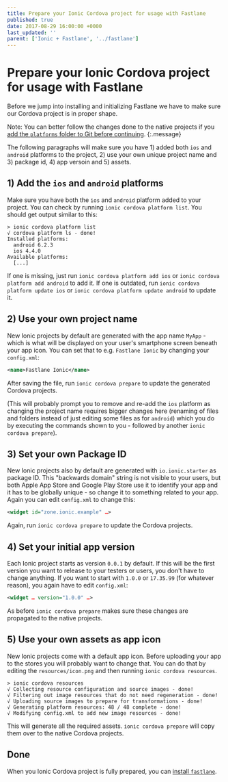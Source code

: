 ```yaml
---
title: Prepare your Ionic Cordova project for usage with Fastlane
published: true
date: 2017-08-29 16:00:00 +0000
last_updated: ''
parent: ['Ionic + Fastlane', '../fastlane']
---
```

# Prepare your Ionic Cordova project for usage with Fastlane

Before we jump into installing and initializing Fastlane we have to make sure our Cordova project is in proper shape.

Note: You can better follow the changes done to the native projects if you [add the `platforms` folder to Git before continuing](put-platforms-under-version-control).
{:.message}

The following paragraphs will make sure you have 1) added both `ios` and `android` platforms to the project, 2) use your own unique project name and 3) package id, 4) app versoin and 5) assets.


## 1) Add the `ios` and `android` platforms

Make sure you have both the `ios` and `android` platform added to your project. You can check by running `ionic cordova platform list`. You should get output similar to this:

```
> ionic cordova platform list
√ cordova platform ls - done!
Installed platforms:
  android 6.2.3
  ios 4.4.0
Available platforms:
  [...]
```

If one is missing, just run `ionic cordova platform add ios` or `ionic cordova platform add android` to add it.
If one is outdated, run `ionic cordova platform update ios` or `ionic cordova platform update android` to update it.

## 2) Use your own project name

New Ionic projects by default are generated with the app name `MyApp` - which is what will be displayed on your user's smartphone screen beneath your app icon. You can set that to e.g. `Fastlane Ionic` by changing your `config.xml`: 

```xml
<name>Fastlane Ionic</name>
```

After saving the file, run `ionic cordova prepare` to update the generated Cordova projects.

 (This will probably prompt you to remove and re-add the `ios` platform as changing the project name requires bigger changes here (renaming of files and folders instead of just editing some files as for `android`) which you do by executing the commands shown to you - followed by another `ionic cordova prepare`).

## 3) Set your own Package ID

New Ionic projects also by default are generated with `io.ionic.starter` as package ID. This "backwards domain" string is not visible to your users, but both Apple App Store and Google Play Store use it to identify your app and it has to be globally unique - so change it to something related to your app. Again you can edit `config.xml` to change this:

```xml
<widget id="zone.ionic.example" …>
```

Again, run `ionic cordova prepare` to update the Cordova projects.

## 4) Set your initial app version

Each Ionic project starts as version `0.0.1` by default. If this will be the first version you want to release to your testers or users, you don't have to change anything. If you  want to start with `1.0.0` or `17.35.99` (for whatever reason), you again have to edit `config.xml`:

```xml
<widget … version="1.0.0" …>
```

As before `ionic cordova prepare` makes sure these changes are propagated to the native projects.

## 5) Use your own assets as app icon

New Ionic projects come with a default app icon. Before uploading your app to the stores you will probably want to change that. You can do that by editing the `resources/icon.png` and then running `ionic cordova resources`. 

```
> ionic cordova resources
√ Collecting resource configuration and source images - done!
√ Filtering out image resources that do not need regeneration - done!
√ Uploading source images to prepare for transformations - done!
√ Generating platform resources: 48 / 48 complete - done!
√ Modifying config.xml to add new image resources - done!
```

This will generate all the required assets. `ionic cordova prepare` will copy them over to the native Cordova projects.

## Done

When you Ionic Cordova project is fully prepared, you can [install `fastlane`](install-fastlane).